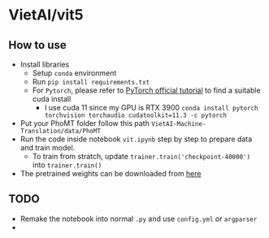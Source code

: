 # VietAI/vit5

## How to use

- Install libraries
    - Setup `conda` environment
    - Run `pip install requirements.txt`
    - For `Pytorch`, please refer to [PyTorch official tutorial](https://pytorch.org/get-started/locally/) to find a suitable cuda install
        - I use cuda 11 since my GPU is RTX 3900 `conda install pytorch torchvision torchaudio cudatoolkit=11.3 -c pytorch`
- Put your PhoMT folder follow this path `VietAI-Machine-Translation/data/PhoMT`
- Run the code inside notebook `vit.ipynb` step by step to prepare data and train model.
    - To train from stratch, update `trainer.train('checkpoint-40000')` into `trainer.train()`
- The pretrained weights can be downloaded from [here](https://drive.google.com/drive/folders/1U9wNhDgVpsm8hNCFzvvYpVMIzWPD_0Hp?usp=sharing)

## TODO
- Remake the notebook into normal `.py` and use `config.yml` or `argparser`
-
